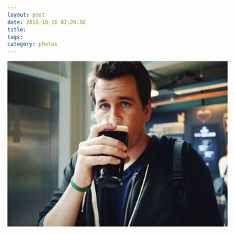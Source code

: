 ```yaml
---
layout: post
date: 2018-10-16 07:24:50
title: 
tags:
category: photos
---
```


![title](/assets/photoblog/matt-guiness.jpg)